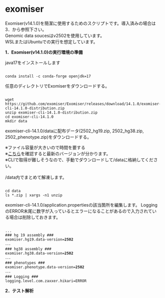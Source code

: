 # exomiser
Exomiser(v14.1.0)を簡潔に使用するためのスクリプトです。導入済みの場合は3．から参照下さい。<br>
Genomic data soucesはv2502を使用しています。<br>
WSLまたはUbuntuでの実行を想定しています。<br>

<b>1．Exomiser(v14.1.0)の実行環境の準備</b>

java17をインストールします
<pre><code class="language-bash">
conda install -c conda-forge openjdk=17
</code></pre>

任意のディレクトリでExomiserをダウンロードする。
<pre><code class="language-bash">
wget https://github.com/exomiser/Exomiser/releases/download/14.1.0/exomiser-cli-14.1.0-distribution.zip
unzip exomiser-cli-14.1.0-distribution.zip
cd exomiser-cli-14.1.0
mkdir data
</code></pre>

exomiser-cli-14.1.0/dataに配布データ(2502_hg19.zip, 2502_hg38.zip, 2502_phenotype.zip)をダウンロードする。

※ファイル容量が大きいので時間を要する<br>
※<a href="https://github.com/exomiser/Exomiser/discussions" target="_blank">こちら</a>を確認すると最新のバージョンが分かります。<br>
※CLIで取得が難しそうなので、手動でダウンロードして/dataに格納してください。<br><br>
/data内でまとめて解凍します。
<pre><code class="language-bash">
cd data  
ls *.zip | xargs -n1 unzip
</code></pre>

exomiser-cli-14.1.0/application.propertiesの該当箇所を編集します。
LoggingのERROR末尾に数字が入っているとエラーになることがあるので入力されている場合は削除しておきます。
<pre><code class="language-bash">
...
### hg 19 assembly ###
exomiser.hg19.data-version=<b>2502</b>
･･･
### hg38 assembly ###
exomiser.hg38.data-version=<b>2502</b>
･･･
### phenotypes ###
exomiser.phenotype.data-version=<b>2502</b>
･･･
### Logging ###
logging.level.com.zaxxer.hikari=ERROR
</code></pre>

<b>2．テスト解析</b>
